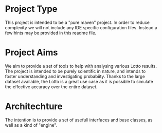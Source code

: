 # Project Type

This project is intended to be a "pure maven" project. In order to reduce complexity we will not include any IDE specific configuration files. Instead a few hints may be provided in this readme file.

# Project Aims

We aim to provide a set of tools to help with analysing various Lotto results. The project is intended to be purely scientific in nature, and intends to foster understanding and investigating probabiity. Thanks to the large dataset available, the Lotto is a great use case as it is possible to simulate the effective accuracy over the entire dataset.

# Architechture

The intention is to provide a set of usefull interfaces and base classes, as well as a kind of "engine".